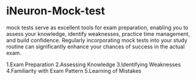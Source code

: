 # iNeuron-Mock-test

mock tests serve as excellent tools for exam preparation, enabling you to assess your knowledge, identify weaknesses, practice time management, and build confidence. Regularly incorporating mock tests into your study routine can significantly enhance your chances of success in the actual exam.

1.Exam Preparation
2.Assessing Knowledge
3.Identifying Weaknesses
4.Familiarity with Exam Pattern
5.Learning of Mistakes
